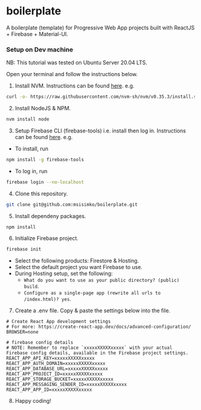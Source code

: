 # boilerplate
A boilerplate (template) for Progressive Web App projects built with ReactJS + Firebase + Material-UI.

### Setup on Dev machine

NB: This tutorial was tested on Ubuntu Server 20.04 LTS.

Open your terminal and follow the instructions below.

1. Install NVM. Instructions can be found [here](https://github.com/nvm-sh/nvm#installing-and-updating). e.g.

```sh
curl -o- https://raw.githubusercontent.com/nvm-sh/nvm/v0.35.3/install.sh | bash
```

2. Install NodeJS & NPM.

```sh
nvm install node
```

3. Setup Firebase CLI (firebase-tools) i.e. install then log in. Instructions can be found [here](https://firebase.google.com/docs/cli). e.g.

  - To install, run

  ```sh
  npm install -g firebase-tools
  ```

  - To log in, run

  ```sh
  firebase login --no-localhost
  ```

4. Clone this repository.

```sh
git clone git@github.com:msisimko/boilerplate.git
```

5. Install dependeny packages.

```sh
npm install
```

6. Initialize Firebase project.

```sh
firebase init
```

  - Select the following products: Firestore & Hosting.
  - Select the default project you want Firebase to use.
  - During Hosting setup, set the following:
    - `What do you want to use as your public directory? (public) build`.
    - `Configure as a single-page app (rewrite all urls to /index.html)? yes`.

7. Create a .env file. Copy & paste the settings below into the file. 

```
# Create React App development settings
# For more: https://create-react-app.dev/docs/advanced-configuration/
BROWSER=none

# firebase config details
# NOTE: Remember to replace `xxxxxXXXXXxxxxx` with your actual Firebase config details, available in the Firebase project settings.
REACT_APP_API_KEY=xxxxxXXXXXxxxxx
REACT_APP_AUTH_DOMAIN=xxxxxXXXXXxxxxx
REACT_APP_DATABASE_URL=xxxxxXXXXXxxxxx
REACT_APP_PROJECT_ID=xxxxxXXXXXxxxxx
REACT_APP_STORAGE_BUCKET=xxxxxXXXXXxxxxx
REACT_APP_MESSAGING_SENDER_ID=xxxxxXXXXXxxxxx
REACT_APP_APP_ID=xxxxxXXXXXxxxxx

```

8. Happy coding!